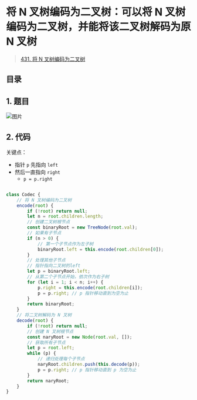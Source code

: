 
# 将 N 叉树编码为二叉树：可以将 N 叉树编码为二叉树，并能将该二叉树解码为原 N 叉树


> [431. 将 N 叉树编码为二叉树](https://leetcode.cn/problems/encode-n-ary-tree-to-binary-tree/)


## 目录
<!-- toc -->
 ## 1. 题目 

![图片](https://832-1310531898.cos.ap-beijing.myqcloud.com/999.%20Obsidian@832/files/20250122-5.png)

## 2. 代码

关键点：
- 指针 `p` 先指向 `left` 
- 然后一直指向 `right` 
	- `p = p.right`


```javascript

class Codec {
    // 将 N 叉树编码为二叉树
    encode(root) {
        if (!root) return null;
        let n = root.children.length;
        // 创建二叉树根节点
        const binaryRoot = new TreeNode(root.val);
        // 如果有子节点
        if (n > 0) {
            // 第一个子节点作为左子树
            binaryRoot.left = this.encode(root.children[0]);
        }
        // 处理其他子节点
        // 指针指向二叉树的left
        let p = binaryRoot.left;
        // 从第二个子节点开始，依次作为右子树
        for (let i = 1; i < n; i++) {
            p.right = this.encode(root.children[i]);
            p = p.right; // p 指针移动直到为空为止
        }
        return binaryRoot;
    }
    // 将二叉树解码为 N 叉树
    decode(root) {
        if (!root) return null;
        // 创建 N 叉树根节点
        const naryRoot = new Node(root.val, []);
        // 获取所有子节点
        let p = root.left;
        while (p) {
            // 递归处理每个子节点
            naryRoot.children.push(this.decode(p));
            p = p.right; // p 指针移动直到 p 为空为止
        }
        return naryRoot;
    }
}
```